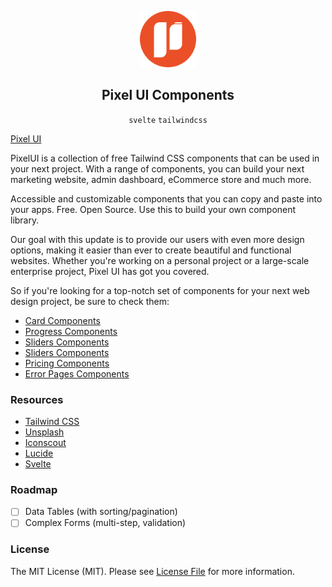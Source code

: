 <div align="center">

<div style="max-width: 90px;margin-left: auto;margin-right: auto">

![Pixel UI](/logo.png)

</div>
 
## Pixel UI Components

`svelte` `tailwindcss`

</div>

[Pixel UI](https://pixelui.dev)

PixelUI is a collection of free Tailwind CSS components that can be used in your next project. With a range of
components, you can build your next marketing website, admin dashboard, eCommerce store and much more.

Accessible and customizable components that you can copy and paste into your apps. Free. Open Source. Use this to build
your own component library.

Our goal with this update is to provide our users with even more design options, making it easier than ever to create
beautiful and functional websites. Whether you're working on a personal project or a large-scale enterprise project,
Pixel UI has got you covered.

So if you're looking for a top-notch set of components for your next web design project, be sure to check them:

- [Card Components](https://pixelui.dev/category/cards)
- [Progress Components](https://pixelui.dev/category/progress)
- [Sliders Components](https://pixelui.dev/category/sliders)
- [Sliders Components](https://pixelui.dev/category/sliders)
- [Pricing Components](https://pixelui.dev/category/pricing)
- [Error Pages Components](https://pixelui.dev/category/errors)

### Resources

- [Tailwind CSS](https://tailwindcss.com)
- [Unsplash](https://unsplash.com)
- [Iconscout](https://iconscout.com)
- [Lucide](https://lucide.dev/)
- [Svelte](https://svelte.dev)

### Roadmap

- [ ] Data Tables (with sorting/pagination)
- [ ] Complex Forms (multi-step, validation)

### License

The MIT License (MIT). Please see [License File](https://github.com/pixeluidev/pixelui-kits/blob/master/LICENSE) for
more information.
